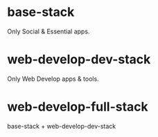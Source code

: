 # base-stack
Only Social & Essential apps.

# web-develop-dev-stack
Only Web Develop apps & tools.

# web-develop-full-stack
base-stack + web-develop-dev-stack
